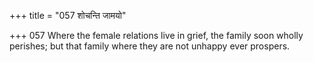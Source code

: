 +++
title = "057 शोचन्ति जामयो"

+++
057	Where the female relations live in grief, the family soon wholly perishes; but that family where they are not unhappy ever prospers.